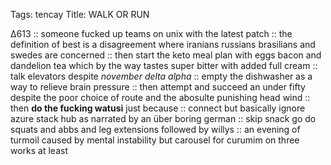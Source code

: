 Tags: tencay
Title: WALK OR RUN
  
∆613 :: someone fucked up teams on unix with the latest patch :: the definition of best is a disagreement where iranians russians brasilians and swedes are concerned :: then start the keto meal plan with eggs bacon and dandelion tea which by the way tastes super bitter with added full cream :: talk elevators despite _november delta alpha_ :: empty the dishwasher as a way to relieve brain pressure :: then attempt and succeed an under fifty despite the poor choice of route and the abosulte punishing head wind :: then **do the fucking watusi** just because :: connect but basically ignore azure stack hub as narrated by an über boring german :: skip snack go do squats and abbs and leg extensions followed by willys :: an evening of turmoil caused by mental instability but carousel for curumim on three works at least
